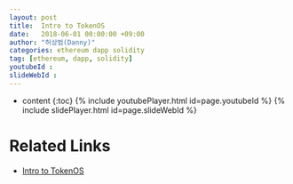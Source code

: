 ```yaml
---
layout: post
title:  Intro to TokenOS
date:   2018-06-01 00:00:00 +09:00
author: "허상범(Danny)"
categories: ethereum dapp solidity
tag: [ethereum, dapp, solidity]
youtubeId :
slideWebId :
---
```

* content
{:toc}
{% include youtubePlayer.html id=page.youtubeId %}
{% include slidePlayer.html id=page.slideWebId %}

# Related Links
- [Intro to TokenOS](https://medium.com/onther-tech/intro-to-token-os-6291be9644ea)
